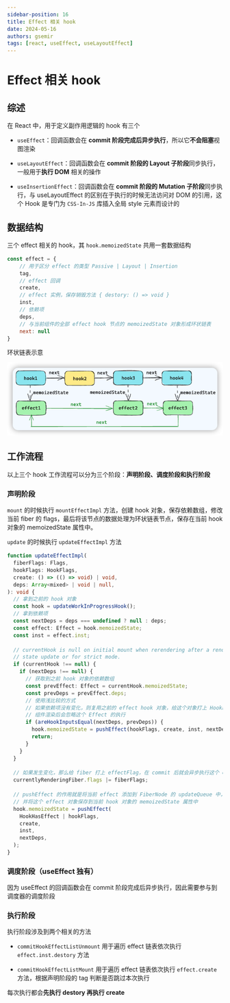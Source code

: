```yaml
---
sidebar-position: 16
title: Effect 相关 hook
date: 2024-05-16
authors: gsemir
tags: [react, useEffect, useLayoutEffect]
---
```


# Effect 相关 hook

## 综述

在 React 中，用于定义副作用逻辑的 hook 有三个

- `useEffect`：回调函数会在 **commit 阶段完成后异步执行**，所以它**不会阻塞**视图渲染

- `useLayoutEffect`：回调函数会在 **commit 阶段的 Layout 子阶段**同步执行，一般用于**执行 DOM** 相关的操作

- `useInsertionEffect`：回调函数会在 **commit 阶段的 Mutation 子阶段**同步执行，与 useLayoutEffect 的区别在于执行的时候无法访问对 DOM 的引用，这个 Hook 是专门为 `CSS-In-JS` 库插入全局 style 元素而设计的

## 数据结构

三个 effect 相关的 hook，其 `hook.memoizedState` 共用一套数据结构

```js
const effect = {
	// 用于区分 effect 的类型 Passive | Layout | Insertion
	tag,
	// effect 回调
	create,
	// effect 实例，保存销毁方法 { destory: () => void }
	inst,
	// 依赖项
	deps,
	// 与当前组件的全部 effect hook 节点的 memoizedState 对象形成环状链表
	next: null
}
```

环状链表示意

![image-20240513181031506](./images/react-161.png)

## 工作流程

以上三个 hook 工作流程可以分为三个阶段：**声明阶段、调度阶段和执行阶段**

### 声明阶段

`mount` 的时候执行 `mountEffectImpl` 方法，创建 hook 对象，保存依赖数组，修改当前 fiber 的 flags，最后将该节点的数据处理为环状链表节点，保存在当前 hook 对象的 memoizedState 属性中。

`update` 的时候执行 `updateEffectImpl` 方法

```ts
function updateEffectImpl(
  fiberFlags: Flags,
  hookFlags: HookFlags,
  create: () => (() => void) | void,
  deps: Array<mixed> | void | null,
): void {
  // 拿到之前的 hook 对象
  const hook = updateWorkInProgressHook();
  // 拿到依赖项
  const nextDeps = deps === undefined ? null : deps;
  const effect: Effect = hook.memoizedState;
  const inst = effect.inst;

  // currentHook is null on initial mount when rerendering after a render phase
  // state update or for strict mode.
  if (currentHook !== null) {
    if (nextDeps !== null) {
      // 获取到之前 hook 对象的依赖数组
      const prevEffect: Effect = currentHook.memoizedState;
      const prevDeps = prevEffect.deps;
      // 使用浅比较的方式
      // 如果依赖项没有变化，则复用之前的 effect hook 对象，给这个对象打上 HookPassive 的 flag
      // 组件渲染后会忽略这个 Effect 的执行
      if (areHookInputsEqual(nextDeps, prevDeps)) {
        hook.memoizedState = pushEffect(hookFlags, create, inst, nextDeps);
        return;
      }
    }
  }
	
  // 如果发生变化，那么给 fiber 打上 effectFlag，在 commit 后就会异步执行这个 effect 回调
  currentlyRenderingFiber.flags |= fiberFlags;

  // pushEffect 的作用就是将当前 effect 添加到 FiberNode 的 updateQueue 中，然后返回这个当前 effect
  // 并将这个 effect 对象保存到当前 hook 对象的 memoizedState 属性中
  hook.memoizedState = pushEffect(
    HookHasEffect | hookFlags,
    create,
    inst,
    nextDeps,
  );
}
```

### 调度阶段（useEffect 独有）

因为 useEffect 的回调函数会在 commit 阶段完成后异步执行，因此需要参与到调度器的调度阶段

### 执行阶段

执行阶段涉及到两个相关的方法

- `commitHookEffectListUnmount` 用于遍历 effect 链表依次执行 `effect.inst.destory` 方法

- `commitHookEffectListMount` 用于遍历 effect 链表依次执行 `effect.create` 方法，根据声明阶段的 tag 判断是否跳过本次执行

每次执行都会**先执行 destory 再执行 create**